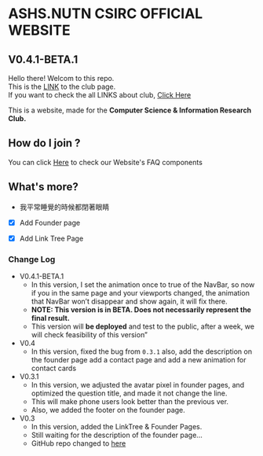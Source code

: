 # ASHS.NUTN CSIRC OFFICIAL WEBSITE
## V0.4.1-BETA.1
Hello there! Welcom to this repo.    
This is the [LINK](https://ashsnutncsirc.vercel.app) to the club page.    
If you want to check the all LINKS about club, [Click Here](https://ashsnutncsric.vercel.app/link)

This is a website, made for the **Computer Science & Information Research Club.**

## How do I join ?
You can click [Here]() to check our Website's FAQ components

## What's more?
+ 我平常睡覺的時候都閉著眼睛
+ [x] Add Founder page
+ [x] Add Link Tree Page


### Change Log

- V0.4.1-BETA.1
    - In this version, I set the animation once to true of the NavBar, so now if you in the same page and your viewports changed, the animation that NavBar won’t disappear and show again, it will fix there.
    - **NOTE: This version is in BETA. Does not necessarily represent the final result.**
    - This version will **be deployed** and test to the public, after a week, we will check feasibility of this version”
- V0.4
    - In this version, fixed the bug from `0.3.1` 
    also, add the description on the founder page
    add a  contact page and add a new animation for contact cards
- V0.3.1
    - In this version, we adjusted the avatar pixel in founder pages, and optimized the question title, and made it not change the line.
    - This will make phone users look better than the previous ver.
    - Also, we added the footer on the founder page.
- V0.3
    - In this version, added the LinkTree & Founder Pages.
    - Still waiting for the description of the founder page…
    - GitHub repo changed to [here](**https://github.com/YuDong-0222/realclubwebsite**)
